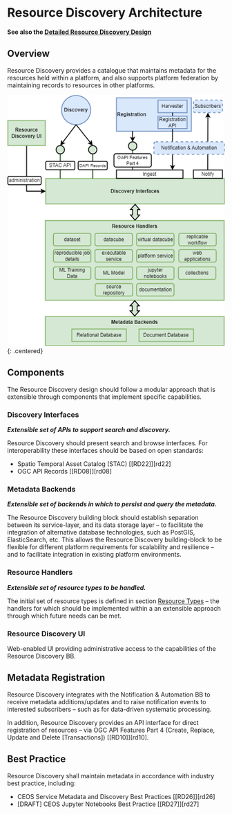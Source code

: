 # Resource Discovery Architecture

**See also the [Detailed Resource Discovery Design](/projects/resource-discovery)**

## Overview

Resource Discovery provides a catalogue that maintains metadata for the resources held within a platform, and also supports platform federation by maintaining records to resources in other platforms.

![Resource Discovery](diagrams/resource-discovery.drawio.png){: .centered}

## Components

The Resource Discovery design should follow a modular approach that is extensible through components that implement specific capabilities.

### Discovery Interfaces

**_Extensible set of APIs to support search and discovery._**

Resource Discovery should present search and browse interfaces. For interoperability these interfaces should be based on open standards:

*	Spatio Temporal Asset Catalog (STAC) [[RD22]][rd22]
*	OGC API Records [[RD08]][rd08]

### Metadata Backends

**_Extensible set of backends in which to persist and query the metadata._**

The Resource Discovery building block should establish separation between its service-layer, and its data storage layer – to facilitate the integration of alternative database technologies, such as PostGIS, ElasticSearch, etc. This allows the Resource Discovery building-block to be flexible for different platform requirements for scalability and resilience – and to facilitate integration in existing platform environments.

### Resource Handlers

**_Extensible set of resource types to be handled._**

The initial set of resource types is defined in section [Resource Types](resource-management-concepts.md#resource-types) – the handlers for which should be implemented within a an extensible approach through which future needs can be met.

###	Resource Discovery UI

Web-enabled UI providing administrative access to the capabilities of the Resource Discovery BB.

## Metadata Registration

Resource Discovery integrates with the Notification & Automation BB to receive metadata additions/updates and to raise notification events to interested subscribers – such as for data-driven systematic processing.

In addition, Resource Discovery provides an API interface for direct registration of resources – via OGC API Features Part 4 (Create, Replace, Update and Delete [Transactions]) [[RD10]][rd10].

## Best Practice

Resource Discovery shall maintain metadata in accordance with industry best practice, including:

*	CEOS Service Metadata and Discovery Best Practices [[RD26]][rd26]
*	[DRAFT] CEOS Jupyter Notebooks Best Practice [[RD27]][rd27]
